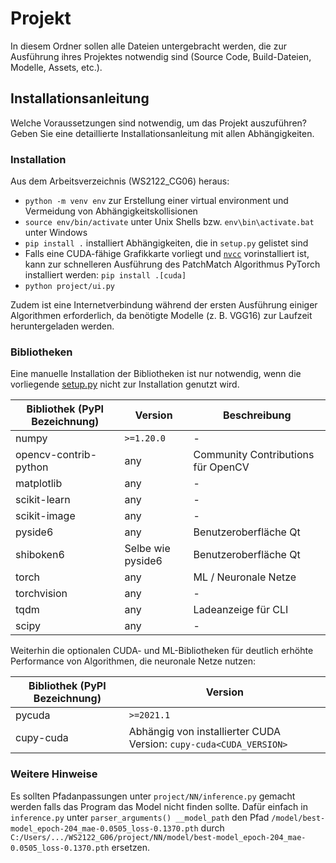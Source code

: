 # Projekt
In diesem Ordner sollen alle Dateien untergebracht werden, die zur Ausführung ihres Projektes notwendig sind (Source Code, Build-Dateien, Modelle, Assets, etc.). 

## Installationsanleitung
Welche Voraussetzungen sind notwendig, um das Projekt auszuführen? Geben Sie eine detaillierte Installationsanleitung mit allen Abhängigkeiten.

### Installation
Aus dem Arbeitsverzeichnis (WS2122_CG06) heraus:
- `python -m venv env` zur Erstellung einer virtual environment und Vermeidung von Abhängigkeitskollisionen
- `source env/bin/activate` unter Unix Shells bzw. `env\bin\activate.bat` unter Windows
- `pip install .` installiert Abhängigkeiten, die in `setup.py` gelistet sind
- Falls eine CUDA-fähige Grafikkarte vorliegt und [`nvcc`](https://docs.nvidia.com/cuda/cuda-compiler-driver-nvcc/index.html) vorinstalliert ist, kann zur schnelleren Ausführung des PatchMatch Algorithmus PyTorch installiert werden: `pip install .[cuda]`
- `python project/ui.py`

Zudem ist eine Internetverbindung während der ersten Ausführung einiger Algorithmen erforderlich, da benötigte Modelle (z. B. VGG16) zur Laufzeit heruntergeladen werden.

### Bibliotheken
Eine manuelle Installation der Bibliotheken ist nur notwendig, wenn die vorliegende [setup.py](../setup.py) nicht zur Installation genutzt wird.

| Bibliothek (PyPI Bezeichnung) | Version | Beschreibung |
| ---- | ---- | ---- |
| numpy | `>=1.20.0` | - |
| opencv-contrib-python | any | Community Contributions für OpenCV |
| matplotlib | any | - |
| scikit-learn | any | - |
| scikit-image | any | - |
| pyside6 | any | Benutzeroberfläche Qt |
| shiboken6 | Selbe wie pyside6 | Benutzeroberfläche Qt |
| torch | any | ML / Neuronale Netze |
| torchvision | any | - |
| tqdm | any | Ladeanzeige für CLI |
| scipy | any | - |

Weiterhin die optionalen CUDA- und ML-Bibliotheken für deutlich erhöhte Performance von Algorithmen, die neuronale Netze nutzen:

| Bibliothek (PyPI Bezeichnung) | Version |
| ---- | ---- |
| pycuda | `>=2021.1` |
| cupy-cuda | Abhängig von installierter CUDA Version: `cupy-cuda<CUDA_VERSION>` |

### Weitere Hinweise
Es sollten Pfadanpassungen unter `project/NN/inference.py` gemacht werden falls das Program das Model nicht finden sollte.
Dafür einfach in `inference.py` unter `parser_arguments() __model_path` den Pfad `/model/best-model_epoch-204_mae-0.0505_loss-0.1370.pth` durch `C:/Users/.../WS2122_G06/project/NN/model/best-model_epoch-204_mae-0.0505_loss-0.1370.pth` ersetzen.
